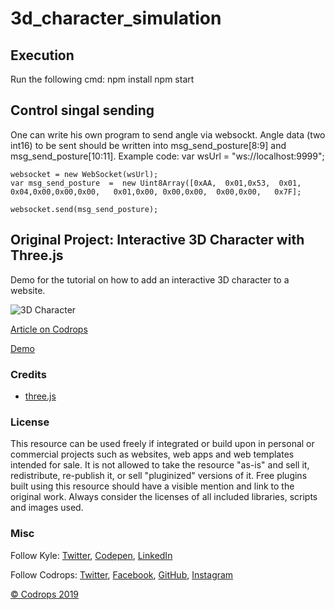 # 3d_character_simulation

## Execution

Run the following cmd:
    npm install
	npm start
	
	
## Control singal sending 


One can write his own program to send angle via websockt. Angle data (two int16) to be sent should be written into msg_send_posture[8:9] and msg_send_posture[10:11]. Example code:
	var wsUrl = "ws://localhost:9999";

	websocket = new WebSocket(wsUrl);
	var msg_send_posture  =  new Uint8Array([0xAA,  0x01,0x53,  0x01,  0x04,0x00,0x00,0x00,   0x01,0x00, 0x00,0x00,  0x00,0x00,   0x7F];

	websocket.send(msg_send_posture);
  




## Original Project: Interactive 3D Character with Three.js

Demo for the tutorial on how to add an interactive 3D character to a website.

![3D Character](https://tympanus.net/codrops/wp-content/uploads/2019/10/Interactive3DCharacter_feat.jpg)

[Article on Codrops](https://tympanus.net/codrops/?p=43796)

[Demo](http://tympanus.net/Tutorials/Interactive3DCharacter/)

### Credits

- [three.js](https://threejs.org/)

### License
This resource can be used freely if integrated or build upon in personal or commercial projects such as websites, web apps and web templates intended for sale. It is not allowed to take the resource "as-is" and sell it, redistribute, re-publish it, or sell "pluginized" versions of it. Free plugins built using this resource should have a visible mention and link to the original work. Always consider the licenses of all included libraries, scripts and images used.

### Misc

Follow Kyle: [Twitter](https://twitter.com/KyleWetton), [Codepen](https://codepen.io/kylewetton/), [LinkedIn](https://www.linkedin.com/in/kylewetton/)

Follow Codrops: [Twitter](http://www.twitter.com/codrops), [Facebook](http://www.facebook.com/codrops), [GitHub](https://github.com/codrops), [Instagram](https://www.instagram.com/codropsss/)


[© Codrops 2019](http://www.codrops.com)





